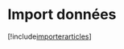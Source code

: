 # Import données

[!include[importerarticles](importdonnees.importerarticles.autogen.md)]





























































































